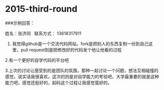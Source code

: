 
# 2015-third-round

###示例回答：

姓名：张济同  
联系方式：  13618317911

1. 我觉得github是一个交流代码网站。fork是把别人的东西复制一份到自己这里，pull request则是把修改好的代码发个他让他看的过程 

2.有一个更好的自学代码的平台吧

3.上次的讨论让感受到的是团队的氛围，那种一起讨论一个问题，想法互相碰撞的感觉，说实话我很喜欢。这次的则是对自学能力的考验吧，大学最重要的就是这种能力吧，感觉还挺好的，起码这个过程让我感觉蛮好的。
